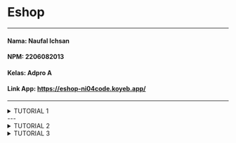 # Eshop

---
#### Nama: Naufal Ichsan
#### NPM: 2206082013  
#### Kelas: Adpro A  
#### Link App: https://eshop-ni04code.koyeb.app/

---
<details>
<summary>TUTORIAL 1</summary>

## Refleksi 1

Setelah mengerjakan exercise 1 saya menjadi lebih paham mengenai fitur fitur 
yang terdapat pada Spring, saya jadi mengerti bagaimana melakukan mapping dan 
bagaimana pemodelan MVC pada spring bekerja, selain itu saya juga memelajari berbagai 
macam annotations seperti @ModelAttribute dan @PathVariable yang dapat digunakan untuk 
melakukan komunikasi antara controller dengan template html saya. Kesulitan saya terdapat pada
fitur edit product yang mana memerlukan saya untuk mendapatkan id ketika melakukan getMapping 
dan menyimpannya untuk dipakai di postMapping ketika user melakukan "save changes". Saya cukup 
kesulitan ketika memikirkan proses komunikasi antara repository, service, dan controller karena belum 
terbiasa.

Selain memahami bagaimana spring framework bekerja, saya juga menerapkan beberapa konsep clean code agar
dapat dipahami oleh saya dan programmer lainnya, beberapa hal yang saya terapkan adalah,
1. Penamaan variable yang representatif
2. Function yang memiliki nama representatif dan dibuat sesimple dan seminim mungkin namun tetap menjalankan tugasnya
3. Pemberian komen yang minim dan hanya untuk code yang kurang representatif
4. Error handling dengan menggunakan throw IllegalArgumentException ataupun return false

sementara untuk konsep Secure coding saya baru melakukan mapping dengan method post ketika user melakukan input pada create 
dan edit product.

## Refleksi 2
- Unit Test  
1. Dengan melakukan unit test saya lebih yakin terhadap flow dan algoritma pada code saya, membuat unit test sendiri menurut saya tidak 
terlalu sulit karena seperti melakukan input output validasi menggunakan Assertion.
2. Unit Test yang diperlukan dalam suatu code bergantung pada berapa banyak fitur atau method yang digunakan pada code tersebut, sehingga semakin 
banyak fiturnya semakin banyak unit test yang diperlukan, selain itu dalam unit test alangkah baiknya untuk membuat scenario positif dan negatif untuk memastikan tidak adanya error 
di code kita.
3. Meskipun code coverage kita 100%, itu tidak memastikan bahwa code kita bebas dari bug ataupun error. Sebagai contoh jika kita lupa untuk memasukkan test untuk
edge case maka meskipun code coverage kita 100% masih bisa ditemukan bug ataupun error yg terjadi.

- Functional Test  
Saya memelajari banyak hal ketika melakukan functional test, terutama terkait selenium webdriver untuk mengakses template html yang diinginkan melalui urlmapping yang telah ditentukan 
dan untuk menjawab pertanyaan pada modul saya rasa jika kita membuat class java baru dengan setup dan instance variable yang sama akan membuat code kita kurang clean karena itu sama saja dengan menduplikat code 
yang sudah ada, menurut saya salah satu cara agar code kita tetap clean, yaitu dengan membuat subclass/child class yang inherit functional test class yang sudah kita buat.

</details>
---

<details>
<summary>TUTORIAL 2</summary>  

## Refleksi 1
ada dua code quality issue yang saya fix diantaranya
1. Menambahkan deskripsi menggunakan caption pada product list table di template html
2. Menghapus access modifier public pada setiap class dan method unit test (menggunakan default saja yang sama sama public)

## Refleksi 2
Menurut saya implementasi projek saat ini sudah menerapkan CI/CD. Kita bisa lihat untuk CInya sendiri dari .yml file 
yang ada pada workflows github ci.yml akan melakukan test ketika melakukan push dan pull req di branch manapun sonarcloud.yml akan 
melakukan scanning codenya. Untuk scorecard sendiri di set untuk melakukan scanning hanya ketika push dan pull req dilakukan di branch main
Sementara untuk cdnya sendiri saya menggunakan PaaS Koyeb.com, setiap kali branch main mendapatkan push atau pull req maka app akan langsung mendeploy ulang 
ke versi branch main yang baru.

</details>

<details>
<summary>TUTORIAL 3</summary>

## Refleksi 1
SOLID Principle yang diimplementasi pada modul
1. **Single Responsibility Principle (SRP)**: Saya memisahkan antara carController denga  productController dikarenakan keduanya memiliki tanggung jawab terhadap objek yang berbeda.
2. **Open Closed Principle (OCP)**: Saya menggunakan interface ketika memanggil service pada controller, tujuannya adalah apabila saya ingin menambahkan suatu fitur baru saya tidak perlu mengubah controller ataupun service saya lagi, tetapi hanya perlu membuat interface baru yang nantinya dapat diimplement
3. **Liskov Substitution Principle (LSP)**: Pada tutorial kali ini belum ada suatu class yang di extend dari class lain sehingga hal ini memenuhi LSP
4. **Interface Segregation Principle (ISP)**: Pada semua class yang mengimplement interface sudah menggunakan seluruh method dari interfacenya hal ini membuat setiap interface pada modul saya memiliki fungsinya masing masing secara spesifik dan tidak memaksa client untuk menggunakan method yang tidak perlu dipakai
5. **Dependencies Inversion Principle (DIP)**: Kembali pada penggunaan interface service pada controller disini menciptakan kondisi dimana modul saya bergantung pada abstraksi sehingga details yang ada pada class implementation dapat bergantung pada interface menggunakan autowired

Dengan menerapkan SOLID Principles saya merasa code saya lebih rapi, minim dependensi yang tidak diperlukan dan mudah untuk ditambahkan suatu fitur kedepannya, hal ini membuat code saya lebih mudah di maintain, scalable, adaptable, dan cleaner.
salah satu contohnya adalah ketika saya memisah antara ProductController dan CarController yang mempermudah saya dalam membaca code dan menambahkan fitur baru (karena tidak perlu scroll panjang dan bisa langsung dilihat melalui directory)

Tanpa menerapkan SOLID Principles saya rasa code saya jauh lebih dirty dan perlu untuk selalu mengubah code yang sudah dibuat, hal ini dapat menyebabkan kesulitan dalam melakukan maintenance terhadap code saya sehingga projek saya tidak bisa berkembang dengan cepat atau kesulitan dalam skalabilitas.
contoh yang sama ketika Product dan Car controller belum dipisah, maka code akan terlihat jorok, class yang pada directory dinamai ProductController saja tetapi didalamnya terdapat CarController juga, hal ini dapat mebuat programmer lain yang inin membacanya bingung.
</details>

